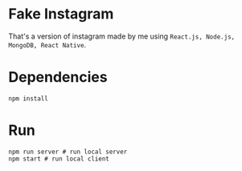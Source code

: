 # Fake Instagram
That's a version of instagram made by me using ```React.js, Node.js, MongoDB, React Native```.

# Dependencies
```npm install```

# Run
```
npm run server # run local server
npm start # run local client
```
